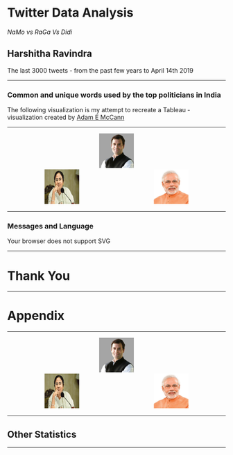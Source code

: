 # Twitter Data Analysis 

*NaMo vs RaGa Vs Didi*

Harshitha Ravindra
---

The last 3000 tweets - from the past few years to April 14th 2019

<div id="vis"></div> 


---

### Common and unique words used by the top politicians in India


The following visualization is my attempt to recreate a Tableau - visualization created by  [Adam E McCann](https://public.tableau.com/en-us/s/gallery/game-thrones-words)

---

<!-- .slide: data-background-color="#000000" -->
<center><img src="RaGa.jpg" alt="Rahul Gandhi" width="80" height="80"></center>

<div id="vis4"></div>

<div id="container">
    <div style="display: flex; justify-content: space-around">
        <div><img src="Didi.jpg" alt="Mamata Bannerji" width="80" height="80"></div>
        <div><img src="NaMo.jpg" alt="Mamata Bannerji" width="80" height="80"></div>
    </div>
</div>


---

### Messages and Language
<object type="image/svg+xml" data="Link_Lang.svg">
  Your browser does not support SVG
</object>

---

<!-- .slide: data-background-color="#999999" -->

# Thank You

---

# Appendix

---

<center><img src="RaGa.jpg" alt="Rahul Gandhi" width="80" height="80"></center>

<div id="vis3"></div>

<div id="container">
    <div style="display: flex; justify-content: space-around">
        <div><img src="Didi.jpg" alt="Mamata Bannerji" width="80" height="80"></div>
        <div><img src="NaMo.jpg" alt="Mamata Bannerji" width="80" height="80"></div>
    </div>
</div>

---

## Other Statistics
<div id="vis2"></div>

---
<!-- http://sankeymatic.com/build/ -->